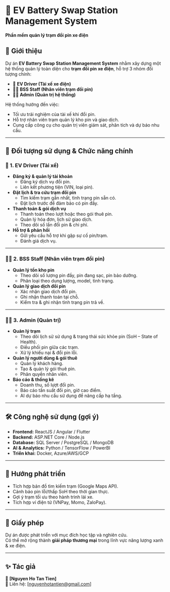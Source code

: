 # 🔋 EV Battery Swap Station Management System  
**Phần mềm quản lý trạm đổi pin xe điện**  

## 📌 Giới thiệu  
Dự án **EV Battery Swap Station Management System** nhằm xây dựng một hệ thống quản lý toàn diện cho **trạm đổi pin xe điện**, hỗ trợ 3 nhóm đối tượng chính:  
- 🚗 **EV Driver (Tài xế xe điện)**  
- 🧑‍🔧 **BSS Staff (Nhân viên trạm đổi pin)**  
- 👨‍💼 **Admin (Quản trị hệ thống)**  

Hệ thống hướng đến việc:  
- Tối ưu trải nghiệm của tài xế khi đổi pin.  
- Hỗ trợ nhân viên trạm quản lý kho pin và giao dịch.  
- Cung cấp công cụ cho quản trị viên giám sát, phân tích và dự báo nhu cầu.  

---

## 👥 Đối tượng sử dụng & Chức năng chính  

### 🚗 1. EV Driver (Tài xế)  
- **Đăng ký & quản lý tài khoản**  
  - Đăng ký dịch vụ đổi pin.  
  - Liên kết phương tiện (VIN, loại pin).  
- **Đặt lịch & tra cứu trạm đổi pin**  
  - Tìm kiếm trạm gần nhất, tình trạng pin sẵn có.  
  - Đặt lịch trước để đảm bảo có pin đầy.  
- **Thanh toán & gói dịch vụ**  
  - Thanh toán theo lượt hoặc theo gói thuê pin.  
  - Quản lý hóa đơn, lịch sử giao dịch.  
  - Theo dõi số lần đổi pin & chi phí.  
- **Hỗ trợ & phản hồi**  
  - Gửi yêu cầu hỗ trợ khi gặp sự cố pin/trạm.  
  - Đánh giá dịch vụ.  

---

### 🧑‍🔧 2. BSS Staff (Nhân viên trạm đổi pin)  
- **Quản lý tồn kho pin**  
  - Theo dõi số lượng pin đầy, pin đang sạc, pin bảo dưỡng.  
  - Phân loại theo dung lượng, model, tình trạng.  
- **Quản lý giao dịch đổi pin**  
  - Xác nhận giao dịch đổi pin.  
  - Ghi nhận thanh toán tại chỗ.  
  - Kiểm tra & ghi nhận tình trạng pin trả về.  

---

### 👨‍💼 3. Admin (Quản trị)  
- **Quản lý trạm**  
  - Theo dõi lịch sử sử dụng & trạng thái sức khỏe pin (SoH – State of Health).  
  - Điều phối pin giữa các trạm.  
  - Xử lý khiếu nại & đổi pin lỗi.  
- **Quản lý người dùng & gói thuê**  
  - Quản lý khách hàng.  
  - Tạo & quản lý gói thuê pin.  
  - Phân quyền nhân viên.  
- **Báo cáo & thống kê**  
  - Doanh thu, số lượt đổi pin.  
  - Báo cáo tần suất đổi pin, giờ cao điểm.  
  - AI dự báo nhu cầu sử dụng để nâng cấp hạ tầng.  

---

## 🛠️ Công nghệ sử dụng (gợi ý)  
- **Frontend:** ReactJS / Angular / Flutter  
- **Backend:** ASP.NET Core / Node.js  
- **Database:** SQL Server / PostgreSQL / MongoDB  
- **AI & Analytics:** Python / TensorFlow / PowerBI  
- **Triển khai:** Docker, Azure/AWS/GCP  

---

## 🚀 Hướng phát triển  
- Tích hợp bản đồ tìm kiếm trạm (Google Maps API).  
- Cảnh báo pin lỗi/thấp SoH theo thời gian thực.  
- Gợi ý trạm tối ưu theo hành trình lái xe.  
- Tích hợp ví điện tử (VNPay, Momo, ZaloPay).  

---

## 📄 Giấy phép  
Dự án được phát triển với mục đích học tập và nghiên cứu.  
Có thể mở rộng thành **giải pháp thương mại** trong lĩnh vực năng lượng xanh & xe điện.  

---

## ✨ Tác giả  
👤 **[Nguyen Ho Tan Tien]**  
📧 Liên hệ: [nguyenhotantien@gmail.com]  

